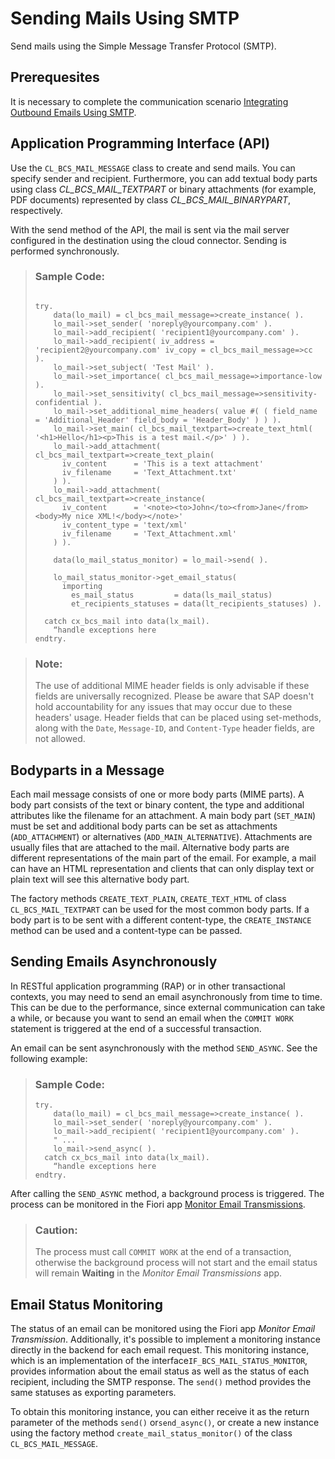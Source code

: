 <!-- copya3d3f38de12b430bb670e418e7e66bad -->

# Sending Mails Using SMTP

Send mails using the Simple Message Transfer Protocol \(SMTP\).



<a name="copya3d3f38de12b430bb670e418e7e66bad__section_w12_ghw_t2c"/>

## Prerequesites

It is necessary to complete the communication scenario [Integrating Outbound Emails Using SMTP](https://help.sap.com/docs/sap-btp-abap-environment/abap-environment/integrating-outbound-emails-using-smtp?locale=en-US&version=Cloud).



<a name="copya3d3f38de12b430bb670e418e7e66bad__section_u1r_zjg_slb"/>

## Application Programming Interface \(API\)

Use the `CL_BCS_MAIL_MESSAGE` class to create and send mails. You can specify sender and recipient. Furthermore, you can add textual body parts using class *CL\_BCS\_MAIL\_TEXTPART* or binary attachments \(for example, PDF documents\) represented by class *CL\_BCS\_MAIL\_BINARYPART*, respectively.

With the send method of the API, the mail is sent via the mail server configured in the destination using the cloud connector. Sending is performed synchronously.

> ### Sample Code:  
> ```abap
> 
> try.
>     data(lo_mail) = cl_bcs_mail_message=>create_instance( ).
>     lo_mail->set_sender( 'noreply@yourcompany.com' ).
>     lo_mail->add_recipient( 'recipient1@yourcompany.com' ).
>     lo_mail->add_recipient( iv_address = 'recipient2@yourcompany.com' iv_copy = cl_bcs_mail_message=>cc ).
>     lo_mail->set_subject( 'Test Mail' ).
>     lo_mail->set_importance( cl_bcs_mail_message=>importance-low ).
>     lo_mail->set_sensitivity( cl_bcs_mail_message=>sensitivity-confidential ).
>     lo_mail->set_additional_mime_headers( value #( ( field_name = 'Additional_Header' field_body = 'Header_Body' ) ) ).
>     lo_mail->set_main( cl_bcs_mail_textpart=>create_text_html( '<h1>Hello</h1><p>This is a test mail.</p>' ) ).
>     lo_mail->add_attachment( cl_bcs_mail_textpart=>create_text_plain(
>       iv_content      = 'This is a text attachment'
>       iv_filename     = 'Text_Attachment.txt'
>     ) ).
>     lo_mail->add_attachment( cl_bcs_mail_textpart=>create_instance(
>       iv_content      = '<note><to>John</to><from>Jane</from><body>My nice XML!</body></note>'
>       iv_content_type = 'text/xml'
>       iv_filename     = 'Text_Attachment.xml'
>     ) ).  
>  
>     data(lo_mail_status_monitor) = lo_mail->send( ).  
>     
>     lo_mail_status_monitor->get_email_status(
>       importing
>         es_mail_status         = data(ls_mail_status)
>         et_recipients_statuses = data(lt_recipients_statuses) ).
>  
>   catch cx_bcs_mail into data(lx_mail).
>     “handle exceptions here
> endtry.
> 
> ```

> ### Note:  
> The use of additional MIME header fields is only advisable if these fields are universally recognized. Please be aware that SAP doesn't hold accountability for any issues that may occur due to these headers' usage. Header fields that can be placed using set-methods, along with the `Date`, `Message-ID`, and `Content-Type` header fields, are not allowed.



<a name="copya3d3f38de12b430bb670e418e7e66bad__section_esb_51v_tvb"/>

## Bodyparts in a Message

Each mail message consists of one or more body parts \(MIME parts\). A body part consists of the text or binary content, the type and additional attributes like the filename for an attachment. A main body part \(`SET_MAIN`\) must be set and additional body parts can be set as attachments \(`ADD_ATTACHMENT`\) or alternatives \(`ADD_MAIN_ALTERNATIVE`\). Attachments are usually files that are attached to the mail. Alternative body parts are different representations of the main part of the email. For example, a mail can have an HTML representation and clients that can only display text or plain text will see this alternative body part.

The factory methods `CREATE_TEXT_PLAIN`, `CREATE_TEXT_HTML` of class `CL_BCS_MAIL_TEXTPART` can be used for the most common body parts. If a body part is to be sent with a different content-type, the `CREATE_INSTANCE` method can be used and a content-type can be passed.



<a name="copya3d3f38de12b430bb670e418e7e66bad__section_ywx_bcr_3xb"/>

## Sending Emails Asynchronously

In RESTful application programming \(RAP\) or in other transactional contexts, you may need to send an email asynchronously from time to time. This can be due to the performance, since external communication can take a while, or because you want to send an email when the `COMMIT WORK` statement is triggered at the end of a successful transaction.

An email can be sent asynchronously with the method `SEND_ASYNC`. See the following example:

> ### Sample Code:  
> ```abap
> try.
>     data(lo_mail) = cl_bcs_mail_message=>create_instance( ).
>     lo_mail->set_sender( 'noreply@yourcompany.com' ).
>     lo_mail->add_recipient( 'recipient1@yourcompany.com' ).
>     " ...
>     lo_mail->send_async( ).
>   catch cx_bcs_mail into data(lx_mail).
>     “handle exceptions here
> endtry.
> ```

After calling the `SEND_ASYNC` method, a background process is triggered. The process can be monitored in the Fiori app [Monitor Email Transmissions](../50-administration-and-ops/monitor-email-transmissions-8cf1ac9.md).

> ### Caution:  
> The process must call `COMMIT WORK` at the end of a transaction, otherwise the background process will not start and the email status will remain **Waiting** in the *Monitor Email Transmissions* app.



<a name="copya3d3f38de12b430bb670e418e7e66bad__section_lxj_vrs_nbc"/>

## Email Status Monitoring

The status of an email can be monitored using the Fiori app *Monitor Email Transmission*. Additionally, it's possible to implement a monitoring instance directly in the backend for each email request. This monitoring instance, which is an implementation of the interface`IF_BCS_MAIL_STATUS_MONITOR`, provides information about the email status as well as the status of each recipient, including the SMTP response. The `send()` method provides the same statuses as exporting parameters.

To obtain this monitoring instance, you can either receive it as the return parameter of the methods `send()` or`send_async()`, or create a new instance using the factory method `create_mail_status_monitor()` of the class `CL_BCS_MAIL_MESSAGE`.

